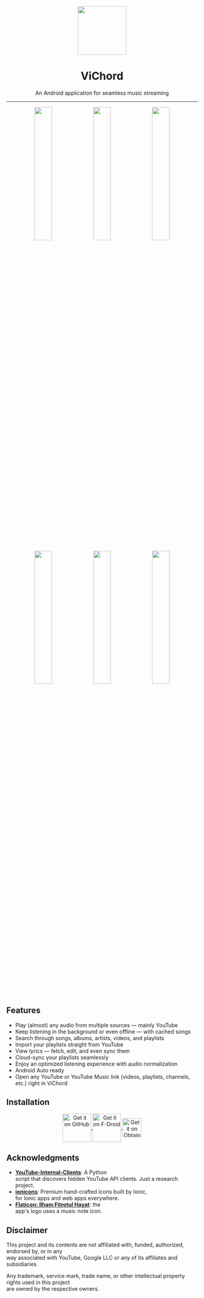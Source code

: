 <div align="center">    
    <img src="./app/src/main/ic_launcher-playstore.png" width="128" height="128" style="display: block; margin: 0 auto"/>    
    <h1>ViChord</h1>    
    <p>An Android application for seamless music streaming</p>    
</div>    
    
---    
    
<p align="center">    
  <img src="./fastlane/metadata/android/en-US/images/phoneScreenshots/1.png" width="30%" />    
  <img src="./fastlane/metadata/android/en-US/images/phoneScreenshots/2.png" width="30%" />    
  <img src="./fastlane/metadata/android/en-US/images/phoneScreenshots/3.png" width="30%" />    
    
  <img src="./fastlane/metadata/android/en-US/images/phoneScreenshots/4.png" width="30%" />    
  <img src="./fastlane/metadata/android/en-US/images/phoneScreenshots/5.png" width="30%" />    
  <img src="./fastlane/metadata/android/en-US/images/phoneScreenshots/6.png" width="30%" />    
</p>    
    
## Features    
    
- Play (almost) any audio from multiple sources — mainly YouTube    
- Keep listening in the background or even offline — with cached songs    
- Search through songs, albums, artists, videos, and playlists    
- Import your playlists straight from YouTube    
- View lyrics — fetch, edit, and even sync them    
- Cloud-sync your playlists seamlessly    
- Enjoy an optimized listening experience with audio normalization    
- Android Auto ready    
- Open any YouTube or YouTube Music link (videos, playlists, channels, etc.) right in ViChord    
    
## Installation

<p align="center">
  <a href="https://github.com/25huizengek1/ViChord/releases/latest">
    <img src="https://github.com/machiav3lli/oandbackupx/blob/034b226cea5c1b30eb4f6a6f313e4dadcbb0ece4/badge_github.png" height="75" style="vertical-align: middle;" alt="Get it on GitHub" />
  </a>
  <a href="https://repo.vichord.app/">
    <img src="https://fdroid.gitlab.io/artwork/badge/get-it-on.png" height="75" style="vertical-align: middle;" alt="Get it on F-Droid" />
  </a>
  <a href="https://apps.obtainium.imranr.dev/redirect?r=obtainium://add/https://github.com/25huizengek1/ViChord/">
    <img src="https://github.com/ImranR98/Obtainium/blob/main/assets/graphics/badge_obtainium.png" height="50" style="vertical-align: middle;" alt="Get it on Obtainium" />
  </a>
</p>
    
## Acknowledgments    
    
- [**YouTube-Internal-Clients**](https://github.com/zerodytrash/YouTube-Internal-Clients): A Python    
  script that discovers hidden YouTube API clients. Just a research project.    
- [**ionicons**](https://github.com/ionic-team/ionicons): Premium hand-crafted icons built by Ionic,    
  for Ionic apps and web apps everywhere.    
- [**Flaticon: Ilham Fitrotul Hayat**](https://www.flaticon.com/authors/ilham-fitrotul-hayat): the    
  app's logo uses a music note icon.    
    
## Disclaimer    
    
This project and its contents are not affiliated with, funded, authorized, endorsed by, or in any    
way associated with YouTube, Google LLC or any of its affiliates and subsidiaries.    
    
Any trademark, service mark, trade name, or other intellectual property rights used in this project    
are owned by the respective owners.
